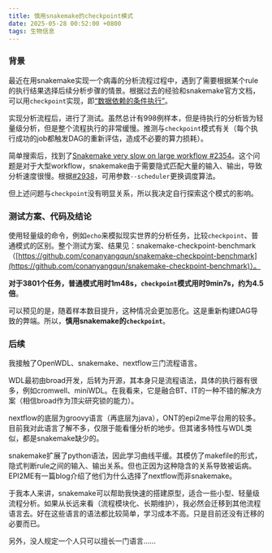 ```yaml
---
title: 慎用snakemake的checkpoint模式
date: 2025-05-28 00:52:00 +0800
tags: 生物信息
---
```


### 背景

最近在用snakemake实现一个病毒的分析流程过程中，遇到了需要根据某个rule的执行结果选择后续分析步骤的情景。根据过去的经验和snakemake官方文档，可以用`checkpoint`实现，即[“数据依赖的条件执行”](https://snakemake.readthedocs.io/en/stable/snakefiles/rules.html#data-dependent-conditional-execution)。

实现分析流程后，进行了测试。虽然总计有998例样本，但是待执行的分析皆为轻量级分析，但是整个流程执行的非常缓慢。推测与`checkpoint`模式有关（每个执行成功的job都触发DAG的重新评估，造成不必要的算力损耗）。

简单搜索后，找到了[Snakemake very slow on large workflow #2354](https://github.com/snakemake/snakemake/issues/2354)。这个问题是对于大型workflow，snakemake由于需要隐式匹配大量的输入、输出，导致分析速度很慢。根据[#2938](https://github.com/snakemake/snakemake/pull/2938)，可用参数`--scheduler`更换调度算法。

但上述问题与`checkpoint`没有明显关系，所以我决定自行探索这个模式的影响。

### 测试方案、代码及结论

使用轻量级的命令，例如`echo`来模拟现实世界的分析任务，比较`checkpoint`、普通模式的区别。整个测试方案、结果见：snakemake-checkpoint-benchmark（[https://github.com/conanyangqun/snakemake-checkpoint-benchmark](https://github.com/conanyangqun/snakemake-checkpoint-benchmark)）。

**对于3801个任务，普通模式用时1m48s，`checkpoint`模式用时9min7s，约为4.5倍**。

可以预见的是，随着样本数目提升，这种情况会更加恶化。这是重新构建DAG导致的弊端。所以，**慎用snakemake的`checkpoint`**。

### 后续

我接触了OpenWDL、snakemake、nextflow三门流程语言。

WDL最初由broad开发，后转为开源，其本身只是流程语法，具体的执行器有很多，例如cromwell、miniWDL。在我看来，它是融合BT、IT的一种不错的解决方案（相信broad作为顶尖研究锁的能力）。

nextflow的底层为groovy语言（再底层为java），ONT的epi2me平台用的较多。目前我对此语言了解不多，仅限于能看懂分析的地步。但其诸多特性与WDL类似，都是snakemake缺少的。

snakemake扩展了python语法，因此学习曲线平缓。其模仿了makefile的形式，隐式判断rule之间的输入、输出关系。但也正因为这种隐含的关系导致被诟病。EPI2ME有一篇blog介绍了他们为什么选择了nextflow而非snakemake。

于我本人来讲，snakemake可以帮助我快速的搭建原型，适合一些小型、轻量级流程分析。如果从长远来看（流程模块化、长期维护），我必然会迁移到其他流程语言去。好在这些语言的语法都比较简单，学习成本不高。只是目前还没有迁移的必要而已。

另外，没人规定一个人只可以擅长一门语言……
